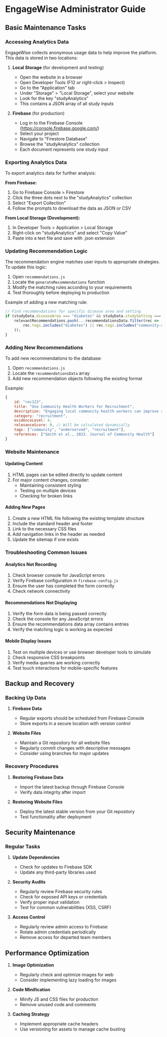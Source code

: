 # EngageWise Administrator Guide

## Basic Maintenance Tasks

### Accessing Analytics Data

EngageWise collects anonymous usage data to help improve the platform. This data is stored in two locations:

1. **Local Storage** (for development and testing)
   - Open the website in a browser
   - Open Developer Tools (F12 or right-click > Inspect)
   - Go to the "Application" tab
   - Under "Storage" > "Local Storage", select your website
   - Look for the key "studyAnalytics"
   - This contains a JSON array of all study inputs

2. **Firebase** (for production)
   - Log in to the Firebase Console (https://console.firebase.google.com/)
   - Select your project
   - Navigate to "Firestore Database"
   - Browse the "studyAnalytics" collection
   - Each document represents one study input

### Exporting Analytics Data

To export analytics data for further analysis:

**From Firebase:**
1. Go to Firebase Console > Firestore
2. Click the three dots next to the "studyAnalytics" collection
3. Select "Export Collection"
4. Follow the prompts to download the data as JSON or CSV

**From Local Storage (Development):**
1. In Developer Tools > Application > Local Storage
2. Right-click on "studyAnalytics" and select "Copy Value"
3. Paste into a text file and save with .json extension

### Updating Recommendation Logic

The recommendation engine matches user inputs to appropriate strategies. To update this logic:

1. Open `recommendations.js`
2. Locate the `generateRecommendations` function
3. Modify the matching rules according to your requirements
4. Test thoroughly before deploying to production

Example of adding a new matching rule:
```javascript
// Find recommendations for specific disease area and setting
if (studyData.diseaseArea === "diabetes" && studyData.studySetting === "community") {
    relevantRecommendations.push(...recommendationsData.filter(rec => 
        rec.tags.includes("diabetes") || rec.tags.includes("community-setting")
    ));
}
```

### Adding New Recommendations

To add new recommendations to the database:

1. Open `recommendations.js`
2. Locate the `recommendationsData` array
3. Add new recommendation objects following the existing format

Example:
```javascript
{
    id: "rec123",
    title: "Use Community Health Workers for Recruitment",
    description: "Engaging local community health workers can improve recruitment rates in underserved populations by 40%.",
    category: "recruitment",
    evidenceLevel: 4,
    relevanceScore: 0, // Will be calculated dynamically
    tags: ["community", "underserved", "recruitment"],
    references: ["Smith et al., 2023. Journal of Community Health"]
}
```

### Website Maintenance

#### Updating Content

1. HTML pages can be edited directly to update content
2. For major content changes, consider:
   - Maintaining consistent styling
   - Testing on multiple devices
   - Checking for broken links

#### Adding New Pages

1. Create a new HTML file following the existing template structure
2. Include the standard header and footer
3. Link to the necessary CSS files
4. Add navigation links in the header as needed
5. Update the sitemap if one exists

### Troubleshooting Common Issues

#### Analytics Not Recording

1. Check browser console for JavaScript errors
2. Verify Firebase configuration in `firebase-config.js`
3. Ensure the user has completed the form correctly
4. Check network connectivity

#### Recommendations Not Displaying

1. Verify the form data is being passed correctly
2. Check the console for any JavaScript errors
3. Ensure the recommendations data array contains entries
4. Verify the matching logic is working as expected

#### Mobile Display Issues

1. Test on multiple devices or use browser developer tools to simulate
2. Check responsive CSS breakpoints
3. Verify media queries are working correctly
4. Test touch interactions for mobile-specific features

## Backup and Recovery

### Backing Up Data

1. **Firebase Data**
   - Regular exports should be scheduled from Firebase Console
   - Store exports in a secure location with version control

2. **Website Files**
   - Maintain a Git repository for all website files
   - Regularly commit changes with descriptive messages
   - Consider using branches for major updates

### Recovery Procedures

1. **Restoring Firebase Data**
   - Import the latest backup through Firebase Console
   - Verify data integrity after import

2. **Restoring Website Files**
   - Deploy the latest stable version from your Git repository
   - Test functionality after deployment

## Security Maintenance

### Regular Tasks

1. **Update Dependencies**
   - Check for updates to Firebase SDK
   - Update any third-party libraries used

2. **Security Audits**
   - Regularly review Firebase security rules
   - Check for exposed API keys or credentials
   - Verify proper input validation
   - Test for common vulnerabilities (XSS, CSRF)

3. **Access Control**
   - Regularly review admin access to Firebase
   - Rotate admin credentials periodically
   - Remove access for departed team members

## Performance Optimization

1. **Image Optimization**
   - Regularly check and optimize images for web
   - Consider implementing lazy loading for images

2. **Code Minification**
   - Minify JS and CSS files for production
   - Remove unused code and comments

3. **Caching Strategy**
   - Implement appropriate cache headers
   - Use versioning for assets to manage cache busting
